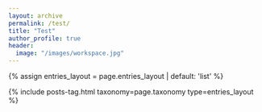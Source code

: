 ```yaml
---
layout: archive
permalink: /test/
title: "Test"
author_profile: true
header:
  image: "/images/workspace.jpg"
---
```


{% assign entries_layout = page.entries_layout | default: 'list' %}
<div class="entries-{{ entries_layout }}">
  {% include posts-tag.html taxonomy=page.taxonomy type=entries_layout %}
</div>
